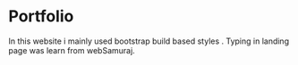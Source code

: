 # Portfolio

In this website i mainly used bootstrap build based styles . 
Typing in landing page was learn from webSamuraj. 
